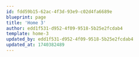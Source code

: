 ```yaml
---
id: fdd59b15-62ac-4f3d-93e9-c02d4fa6689e
blueprint: page
title: 'Home 3'
author: edd1f531-d952-4f09-9518-5b25e2fcdab4
template: home-3
updated_by: edd1f531-d952-4f09-9518-5b25e2fcdab4
updated_at: 1740382489
---
```

